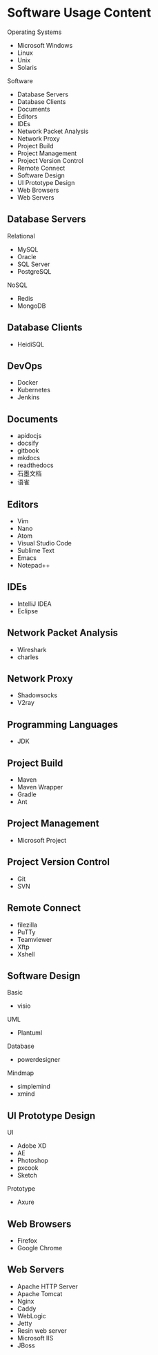 # Software Usage Content

Operating Systems

- Microsoft Windows
- Linux
- Unix
- Solaris

Software

- Database Servers
- Database Clients
- Documents
- Editors
- IDEs
- Network Packet Analysis
- Network Proxy
- Project Build
- Project Management
- Project Version Control
- Remote Connect
- Software Design
- UI Prototype Design
- Web Browsers
- Web Servers

## Database Servers

Relational

- MySQL
- Oracle
- SQL Server
- PostgreSQL

NoSQL

- Redis
- MongoDB

## Database Clients

- HeidiSQL

## DevOps

- Docker
- Kubernetes
- Jenkins

## Documents

- apidocjs
- docsify
- gitbook
- mkdocs
- readthedocs
- 石墨文档
- 语雀

## Editors

- Vim
- Nano
- Atom
- Visual Studio Code
- Sublime Text
- Emacs
- Notepad++

## IDEs

- IntelliJ IDEA
- Eclipse

## Network Packet Analysis

- Wireshark
- charles

## Network Proxy

- Shadowsocks
- V2ray

## Programming Languages

- JDK

## Project Build

- Maven
- Maven Wrapper
- Gradle
- Ant

## Project Management

- Microsoft Project

## Project Version Control

- Git
- SVN

## Remote Connect

- filezilla
- PuTTy
- Teamviewer
- Xftp
- Xshell

## Software Design

Basic

- visio

UML

- Plantuml

Database

- powerdesigner

Mindmap

- simplemind
- xmind

## UI Prototype Design

UI

- Adobe XD
- AE
- Photoshop
- pxcook
- Sketch

Prototype

- Axure

## Web Browsers

- Firefox
- Google Chrome

## Web Servers

- Apache HTTP Server
- Apache Tomcat
- Nginx
- Caddy
- WebLogic
- Jetty
- Resin web server
- Microsoft IIS
- JBoss